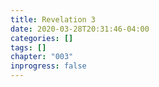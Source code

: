 ```yaml
---
title: Revelation 3
date: 2020-03-28T20:31:46-04:00
categories: []
tags: []
chapter: "003"
inprogress: false
---
```



